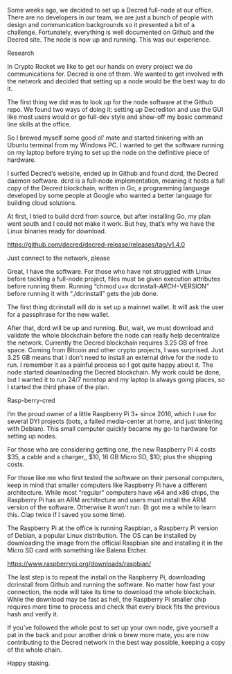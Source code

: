 Some weeks ago, we decided to set up a Decred full-node at our office. There are no developers in our team, we are just a bunch of people with design and communication backgrounds so it presented a bit of a challenge. Fortunately, everything is well documented on Github and the Decred site. The node is now up and running. This was our experience.

Research

In Crypto Rocket we like to get our hands on every project we do communications for. Decred is one of them. We wanted to get involved with the network and decided that setting up a node would be the best way to do it.

The first thing we did was to look up for the node software at the Github repo. We found two ways of doing it: setting up Decrediton and use the GUI like most users would or go full-dev style and show-off my basic command line skills at the office.

So I brewed myself some good ol’ mate and started tinkering with an Ubuntu terminal from my Windows PC. I wanted to get the software running on my laptop before trying to set up the node on the definitive piece of hardware.

I surfed Decred’s website, ended up in Github and found dcrd, the Decred daemon software. dcrd is a full-node implementation, meaning it hosts a full copy of the Decred blockchain, written in Go, a programming language developed by some people at Google who wanted a better language for building cloud solutions.

At first, I tried to build dcrd from source, but after installing Go, my plan went south and I could not make it work. But hey, that’s why we have the Linux binaries ready for download.

https://github.com/decred/decred-release/releases/tag/v1.4.0

Just connect to the network, please

Great, I have the software. For those who have not struggled with Linux before tackling a full-node project, files must be given execution attributes before running them. Running “chmod u+x dcrinstall-$ARCH-$VERSION” before running it with “./dcrinstall” gets the job done.

The first thing dcrinstall will do is set up a mainnet wallet. It will ask the user for a passphrase for the new wallet.

After that, dcrd will be up and running. But, wait, we must download and validate the whole blockchain before the node can really help decentralize the network. Currently the Decred blockchain requires 3.25 GB of free space. Coming from Bitcoin and other crypto projects, I was surprised. Just 3.25 GB means that I don’t need to install an external drive for the node to run. I remember it as a painful process so I got quite happy about it.
The node started downloading the Decred blockchain. My work could be done, but I wanted it to run 24/7 nonstop and my laptop is always going places, so I started the third phase of the plan.

Rasp-berry-cred

I’m the proud owner of a little Raspberry Pi 3+ since 2016, which I use for several DYI projects (bots, a failed media-center at home, and just tinkering with Debian). This small computer quickly became my go-to hardware for setting up nodes.

For those who are considering getting one, the new Raspberry Pi 4 costs $35, a cable and a charger,, $10, 16 GB Micro SD, $10; plus the shipping costs.

For those like me who first tested the software on their personal computers, keep in mind that smaller computers like Raspberry Pi have a different architecture. While most “regular” computers have x64 and x86 chips, the Raspberry Pi has an ARM architecture and users must install the ARM version of the software. Otherwise it won’t run. (It got me a while to learn this. Clap twice if I saved you some time).

The Raspberry Pi at the office is running Raspbian, a Raspberry Pi version of Debian, a popular Linux distribution. The OS can be installed by downloading the image from the official Raspbian site and installing it in the Micro SD card with something like Balena Etcher.

https://www.raspberrypi.org/downloads/raspbian/

The last step is to repeat the install on the Raspberry Pi, downloading dcrinstall from Github and running the software. No matter how fast your connection, the node will take its time to download the whole blockchain. While the download may be fast as hell, the Raspberry Pi smaller chip requires more time to process and check that every block fits the previous hash and verify it.

If you’ve followed the whole post to set up your own node, give yourself a pat in the back and pour another drink o brew more mate, you are now contributing to the Decred network in the best way possible, keeping a copy of the whole chain.

Happy staking.
